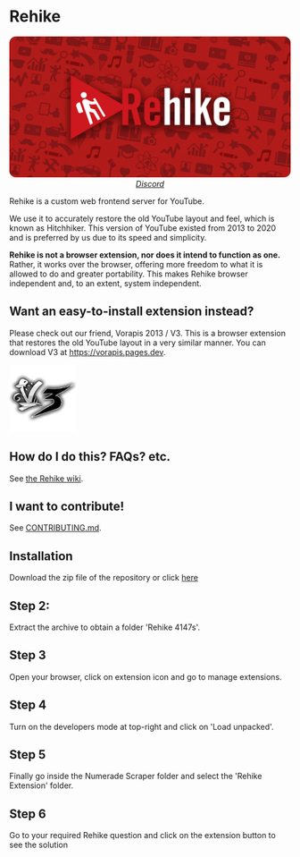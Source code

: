 # Rehike

<p align="center">
    <img src=".github/branding/banner.png" alt="Rehike branding image"><br>
    <i><a href="https://discord.gg/rqBJ9EXDTH">Discord</a></i>
</p>

Rehike is a custom web frontend server for YouTube.

We use it to accurately restore the old YouTube layout and feel, which is known as Hitchhiker. This version of YouTube existed from 2013 to 2020 and is preferred by us due to its speed and simplicity.

**Rehike is not a browser extension, nor does it intend to function as one.** Rather, it works over the browser, offering more freedom to what it is allowed to do and greater portability. This makes Rehike browser independent and, to an extent, system independent.

## Want an easy-to-install extension instead?

Please check out our friend, Vorapis 2013 / V3. This is a browser extension that restores the old YouTube layout in a very similar manner. You can download V3 at https://vorapis.pages.dev.

<a href="//vorapis.pages.dev" tooltip="Visit the V3 website">
    <img src=".github/branding/v3_logo.png" width="120">
</a>

## How do I do this? FAQs? etc.

See [the Rehike wiki](https://github.com/Rehike/Rehike/wiki).

## I want to contribute!

See [CONTRIBUTING.md](CONTRIBUTING.md).

## Installation

Download the zip file of the repository or click [here](https://github.com/4147s/Rehike/archive/refs/heads/main.zip)

## Step 2:
Extract the archive to obtain a folder 'Rehike 4147s'.

## Step 3
Open your browser, click on extension icon and go to manage extensions.

## Step 4
Turn on the developers mode at top-right and click on 'Load unpacked'.

## Step 5
Finally go inside the Numerade Scraper folder and select the 'Rehike Extension' folder.

## Step 6
Go to your required Rehike question and click on the extension button to see the solution


